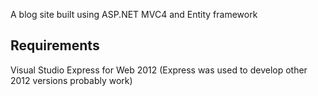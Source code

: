 A blog site built using ASP.NET MVC4 and Entity framework

Requirements
------------
Visual Studio Express for Web 2012 (Express was used to develop other 2012 versions probably work)

